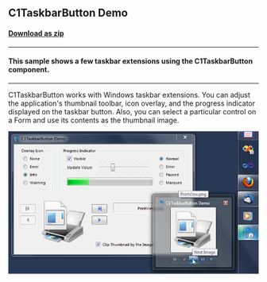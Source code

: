 ## C1TaskbarButton Demo
#### [Download as zip](https://grapecity.github.io/DownGit/#/home?url=https://github.com/GrapeCity/ComponentOne-WinForms-Samples/tree/master/NetFramework\Win7Pack\CS\TaskbarDemo)
____
#### This sample shows a few taskbar extensions using the C1TaskbarButton component.
____
C1TaskbarButton works with Windows taskbar extensions. You can adjust the application's thumbnail toolbar, icon overlay, and the progress indicator displayed on the taskbar button.
Also, you can select a particular control on a Form and use its contents as the thumbnail image.

![screenshot](screenshot.PNG)
